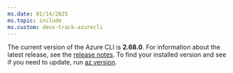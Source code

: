 ```yaml
---
ms.date: 01/14/2025
ms.topic: include
ms.custom: devx-track-azurecli
---
```


The current version of the Azure CLI is __2.68.0__. For information about the latest release, see the [release notes](../release-notes-azure-cli.md). To find your installed version and see if you need to update, run [az version](/cli/azure/reference-index#az_version).

